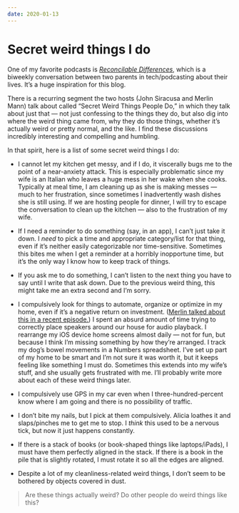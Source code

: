 ```yaml
---
date: 2020-01-13
---
```


# Secret weird things I do
<p>One of my favorite podcasts is&nbsp;<em><a href="https://www.relay.fm/rd/">Reconcilable Differences</a></em>, which is a biweekly conversation between two parents in tech/podcasting about their lives. It’s a huge inspiration for this blog.</p><p>There is a recurring segment the two hosts (John Siracusa and Merlin Mann) talk about called “Secret Weird Things People Do,” in which they talk about just that — not just confessing to the things they do, but also dig into where the weird thing came from, why they do those things, whether it’s actually weird or pretty normal, and the like. I find these discussions incredibly interesting and compelling and humbling.</p><p>In that spirit, here is a list of some secret weird things I do:</p><ul><li><p>I cannot let my kitchen get messy, and if I do, it viscerally bugs me to the point of a near-anxiety attack. This is especially problematic since my wife is an Italian who leaves a huge mess in her wake when she cooks. Typically at meal time, I am cleaning up as she is making messes — much to her frustration, since sometimes I inadvertently wash dishes she is still using. If we are hosting people for dinner, I will try to escape the conversation to clean up the kitchen — also to the frustration of my wife.</p></li><li><p>If I need a reminder to do something (say, in an app), I can’t just take it down. I&nbsp;<em>need</em>&nbsp;to pick a time and appropriate category/list for that thing, even if it’s neither easily categorizable nor time-sensitive. Sometimes this bites me when I get a reminder at a horribly inopportune time, but it’s the only way I know how to keep track of things.</p></li><li><p>If you ask me to do something, I can’t listen to the next thing you have to say until I write that ask down. Due to the previous weird thing, this might take me an extra second and I’m sorry.</p></li><li><p>I compulsively look for things to automate, organize or optimize in my home, even if it’s a negative return on investment. (<a href="https://www.relay.fm/rd/121">Merlin talked about this in a recent episode.</a>) I spent an absurd amount of time trying to correctly place speakers around our house for audio playback. I rearrange my iOS device home screens almost daily — not for fun, but because I think I’m missing something by how they’re arranged. I track my dog’s bowel movements in a Numbers spreadsheet. I’ve set up part of my home to be smart and I’m not sure it was worth it, but it keeps feeling like something I must do. Sometimes this extends into my wife’s stuff, and she usually gets frustrated with me. I’ll probably write more about each of these weird things later.</p></li><li><p>I compulsively use GPS in my car even when I three-hundred-percent know where I am going and there is no possibility of traffic.</p></li><li><p>I don’t bite my nails, but I pick at them compulsively. Alicia loathes it and slaps/pinches me to get me to stop. I&nbsp;<em>think</em>&nbsp;this used to be a nervous tick, but now it just happens constantly.</p></li><li><p>If there is a stack of books (or book-shaped things like laptops/iPads), I must have them perfectly aligned in the stack. If there is a book in the pile that is slightly rotated, I must rotate it so all the edges are aligned.</p></li><li><p>Despite a lot of my cleanliness-related weird things, I don’t seem to be bothered by objects covered in dust.</p></li></ul><blockquote><p>Are these things actually weird? Do other people do weird things like this?</p></blockquote>